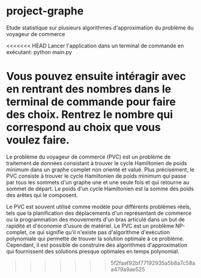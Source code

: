 # project-graphe
Etude statistique sur plusieurs algorithmes d'approximation du problème du voyageur de commerce

<<<<<<< HEAD
Lancer l'application dans un terminal de commande en exécutant:
    python main.py

Vous pouvez ensuite intéragir avec en rentrant des nombres dans le terminal de commande pour faire des choix. Rentrez le nombre qui correspond au choix que vous voulez faire.
=======
  Le problème du voyageur de commerce (PVC) est un problème de traitement de données consistant à trouver le cycle Hamiltonien de poids minimum dans un graphe complet non orienté et valué. Plus précisément, le PVC consiste à trouver le cycle Hamiltonien de poids minimum qui passe par tous les sommets d'un graphe une et une seule fois et qui retourne au sommet de départ. Le poids d'un cycle Hamiltonien est la somme des poids des arêtes qui le composent.

  Le PVC est souvent utilisé comme modèle pour différents problèmes réels, tels que la planification des déplacements d'un représentant de commerce ou la programmation des mouvements d'un bras articulé dans un but de rapidité et d'économie d'usure de matériel. Le PVC est un problème NP-complet, ce qui signifie qu'il n'existe pas d'algorithme d'exécution polynomiale qui permette de trouver la solution optimale à ce problème. Cependant, il est possible de construire des algorithmes d'approximation qui fournissent des solutions presque optimales en temps polynomial.

>>>>>>> 5f2faaf92bf77192935a5b8a7c58aa479a9ae525
